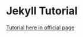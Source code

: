 # Jekyll Tutorial

[Tutorial here in official page](https://jekyllrb.com/docs/step-by-step/01-setup/)
